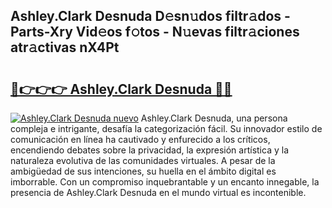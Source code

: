 ## Ashley.Clark Desnuda D𝚎sn𝚞dos filtr𝚊dos - Parts-Xry Vid𝚎os f𝚘tos - N𝚞evas filtr𝚊ciones atr𝚊ctivas nX4Pt

# <h2><a href="http://mbbqyf8.tromn.icu/?c=Ashley.Clark+Desnuda">🔗👉👉👉 Ashley.Clark Desnuda 🔗🔗</a></h2>

[![Ashley.Clark Desnuda nuevo](https://i.imgur.com/pEAQMta.gif)](http://mbbqyf8.tromn.icu/?c=Ashley.Clark+Desnuda)
Ashley.Clark Desnuda, una persona compleja e intrigante, desafía la categorización fácil. Su innovador estilo de comunicación en línea ha cautivado y enfurecido a los críticos, encendiendo debates sobre la privacidad, la expresión artística y la naturaleza evolutiva de las comunidades virtuales. A pesar de la ambigüedad de sus intenciones, su huella en el ámbito digital es imborrable. Con un compromiso inquebrantable y un encanto innegable, la presencia de Ashley.Clark Desnuda en el mundo virtual es incontenible.
